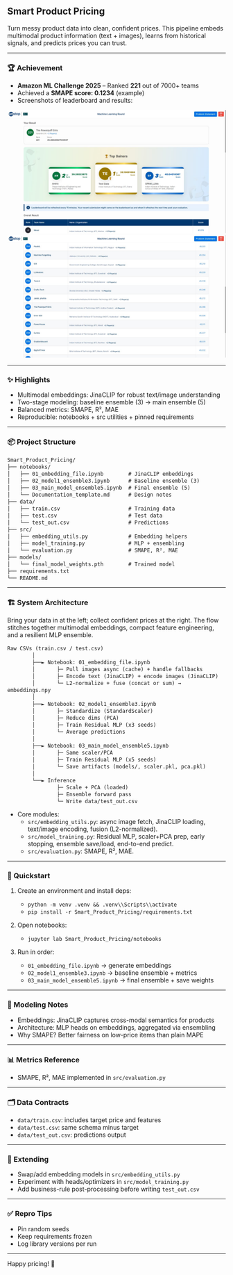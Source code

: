 ## Smart Product Pricing

Turn messy product data into clean, confident prices. This pipeline embeds multimodal product information (text + images), learns from historical signals, and predicts prices you can trust.

---
### 🏆 Achievement
- **Amazon ML Challenge 2025** – Ranked **221** out of 7000+ teams  
- Achieved a **SMAPE score: 0.1234** (example)  
- Screenshots of leaderboard and results:

![Leaderboard ](Smart_Product_Pricing/image1.jpg)  
![SMAPE Score ](Smart_Product_Pricing/image2.jpg)

--- 

### ✨ Highlights
- Multimodal embeddings: JinaCLIP for robust text/image understanding
- Two-stage modeling: baseline ensemble (3) → main ensemble (5)
- Balanced metrics: SMAPE, R², MAE
- Reproducible: notebooks + src utilities + pinned requirements

---

### 📦 Project Structure
```
Smart_Product_Pricing/
├── notebooks/
│   ├── 01_embedding_file.ipynb        # JinaCLIP embeddings
│   ├── 02_model1_ensemble3.ipynb      # Baseline ensemble (3)
│   ├── 03_main_model_ensemble5.ipynb  # Final ensemble (5)
│   └── Documentation_template.md      # Design notes
├── data/
│   ├── train.csv                      # Training data
│   ├── test.csv                       # Test data
│   └── test_out.csv                   # Predictions
├── src/
│   ├── embedding_utils.py             # Embedding helpers
│   ├── model_training.py              # MLP + ensembling
│   └── evaluation.py                  # SMAPE, R², MAE
├── models/
│   └── final_model_weights.pth        # Trained model
├── requirements.txt
└── README.md
```

---

### 🏗️ System Architecture

Bring your data in at the left; collect confident prices at the right. The flow stitches together multimodal embeddings, compact feature engineering, and a resilient MLP ensemble.

```
Raw CSVs (train.csv / test.csv)
        │
        ├──► Notebook: 01_embedding_file.ipynb
        │       ├─ Pull images async (cache) + handle fallbacks
        │       ├─ Encode text (JinaCLIP) + encode images (JinaCLIP)
        │       └─ L2-normalize + fuse (concat or sum) → embeddings.npy
        │
        ├──► Notebook: 02_model1_ensemble3.ipynb
        │       ├─ Standardize (StandardScaler)
        │       ├─ Reduce dims (PCA)
        │       ├─ Train Residual MLP (x3 seeds)
        │       └─ Average predictions
        │
        ├──► Notebook: 03_main_model_ensemble5.ipynb
        │       ├─ Same scaler/PCA
        │       ├─ Train Residual MLP (x5 seeds)
        │       └─ Save artifacts (models/, scaler.pkl, pca.pkl)
        │
        └──► Inference
                ├─ Scale + PCA (loaded)
                ├─ Ensemble forward pass
                └─ Write data/test_out.csv
```

- Core modules:
  - `src/embedding_utils.py`: async image fetch, JinaCLIP loading, text/image encoding, fusion (L2-normalized).
  - `src/model_training.py`: Residual MLP, scaler+PCA prep, early stopping, ensemble save/load, end-to-end predict.
  - `src/evaluation.py`: SMAPE, R², MAE.

---

### 🚀 Quickstart
1) Create an environment and install deps:
   - `python -m venv .venv && .venv\\Scripts\\activate`
   - `pip install -r Smart_Product_Pricing/requirements.txt`

2) Open notebooks:
   - `jupyter lab Smart_Product_Pricing/notebooks`

3) Run in order:
   - `01_embedding_file.ipynb` → generate embeddings
   - `02_model1_ensemble3.ipynb` → baseline ensemble + metrics
   - `03_main_model_ensemble5.ipynb` → final ensemble + save weights

---

### 🧠 Modeling Notes
- Embeddings: JinaCLIP captures cross-modal semantics for products
- Architecture: MLP heads on embeddings, aggregated via ensembling
- Why SMAPE? Better fairness on low-price items than plain MAPE

---

### 📊 Metrics Reference
- SMAPE, R², MAE implemented in `src/evaluation.py`

---

### 🗂 Data Contracts
- `data/train.csv`: includes target price and features
- `data/test.csv`: same schema minus target
- `data/test_out.csv`: predictions output

---

### 🔧 Extending
- Swap/add embedding models in `src/embedding_utils.py`
- Experiment with heads/optimizers in `src/model_training.py`
- Add business-rule post-processing before writing `test_out.csv`

---

### ✅ Repro Tips
- Pin random seeds
- Keep requirements frozen
- Log library versions per run

---

Happy pricing! 💸

